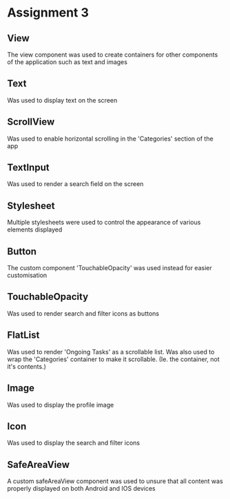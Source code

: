 # Assignment 3


## View

The view component was used to create containers for other components of the application such as text and images

## Text

Was used to display text on the screen

## ScrollView

Was used to enable horizontal scrolling in the 'Categories' section of the app

## TextInput

Was used to render a search field on the screen

## Stylesheet

Multiple stylesheets were used to control the appearance of various elements displayed

## Button

The custom component 'TouchableOpacity' was used instead for easier customisation

## TouchableOpacity

Was used to render search and filter icons as buttons

## FlatList

Was used to render 'Ongoing Tasks' as a scrollable list.
Was also used to wrap the 'Categories' container to make it scrollable. (Ie. the container, not it's contents.)

## Image

Was used to display the profile image

## Icon

Was used to display the search and filter icons

## SafeAreaView

A custom safeAreaView component was used to unsure that all content was properly displayed on both Android and IOS devices
